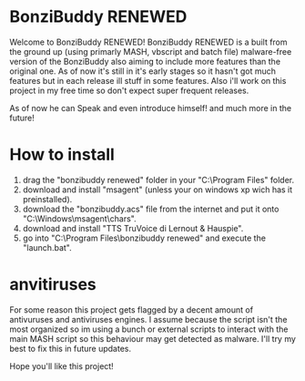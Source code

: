# BonziBuddy RENEWED
Welcome to BonziBuddy RENEWED! BonziBuddy RENEWED is a built from the ground up (using primarly MASH, vbscript and batch file) malware-free version of the BonziBuddy also aiming to include more features than the original one. As of now it's still in it's early stages so it hasn't got much features but in each release ill stuff in some features. Also i'll work on this project in my free time so don't expect super frequent releases.

As of now he can Speak and even introduce himself! and much more in the future!

# How to install

1. drag the "bonzibuddy renewed" folder in your "C:\Program Files" folder.
2. download and install "msagent" (unless your on windows xp wich has it preinstalled).
3. download the "bonzibuddy.acs" file from the internet and put it onto "C:\Windows\msagent\chars".
4. download and install "TTS TruVoice di Lernout & Hauspie".
5. go into "C:\Program Files\bonzibuddy renewed" and execute the "launch.bat".

# anvitiruses

For some reason this project gets flagged by a decent amount of antivuruses and antiviruses engines. I assume because the script isn't the most organized so im using a bunch or external scripts to interact with the main MASH script so this behaviour may get detected as malware. I'll try my best to fix this in future updates.

Hope you'll like this project!
